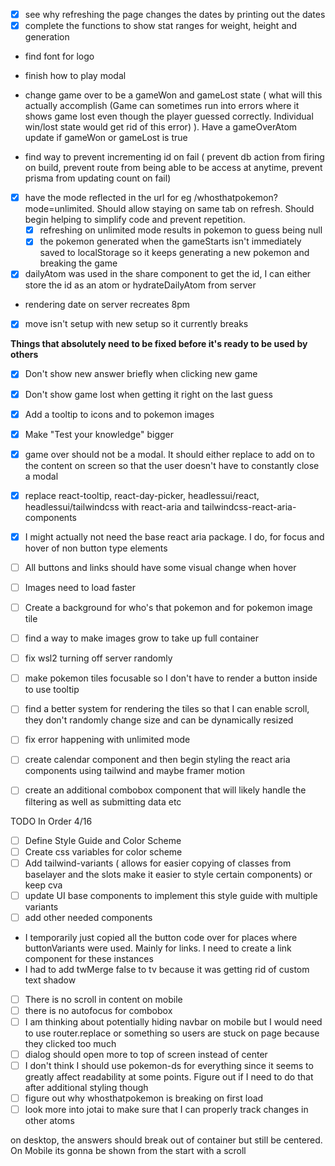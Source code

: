 - [x] see why refreshing the page changes the dates by printing out the dates
- [x] complete the functions to show stat ranges for weight, height and generation
- find font for logo
- finish how to play modal

- change game over to be a gameWon and gameLost state ( what will this actually accomplish (Game can sometimes run into errors where it shows game lost even though the player guessed correctly. Individual win/lost state would get rid of this error) ). Have a gameOverAtom update if gameWon or gameLost is true
- find way to prevent incrementing id on fail ( prevent db action from firing on build, prevent route from being able to be access at anytime, prevent prisma from updating count on fail)
- [x] have the mode reflected in the url for eg /whosthatpokemon?mode=unlimited. Should allow staying on same tab on refresh. Should begin helping to simplify code and prevent repetition.
  - [x] refreshing on unlimited mode results in pokemon to guess being null
  - [x] the pokemon generated when the gameStarts isn't immediately saved to localStorage so it keeps generating a new pokemon and breaking the game
- [x] dailyAtom was used in the share component to get the id, I can either store the id as an atom or hydrateDailyAtom from server
- rendering date on server recreates 8pm
- [x] move isn't setup with new setup so it currently breaks

**Things that absolutely need to be fixed before it's ready to be used by others**

- [x] Don't show new answer briefly when clicking new game
- [x] Don't show game lost when getting it right on the last guess
- [x] Add a tooltip to icons and to pokemon images
- [x] Make "Test your knowledge" bigger
- [x] game over should not be a modal. It should either replace to add on to the content on screen so that the user doesn't have to constantly close a modal
- [x] replace react-tooltip, react-day-picker, headlessui/react, headlessui/tailwindcss with react-aria and tailwindcss-react-aria-components
- [x] I might actually not need the base react aria package. I do, for focus and hover of non button type elements

- [ ] All buttons and links should have some visual change when hover
- [ ] Images need to load faster
- [ ] Create a background for who's that pokemon and for pokemon image tile
- [ ] find a way to make images grow to take up full container
- [ ] fix wsl2 turning off server randomly
- [ ] make pokemon tiles focusable so I don't have to render a button inside to use tooltip
- [ ] find a better system for rendering the tiles so that I can enable scroll, they don't randomly change size and can be dynamically resized
- [ ] fix error happening with unlimited mode
- [ ] create calendar component and then begin styling the react aria components using tailwind and maybe framer motion
- [ ] create an additional combobox component that will likely handle the filtering as well as submitting data etc

TODO In Order 4/16

- [ ] Define Style Guide and Color Scheme
- [ ] Create css variables for color scheme
- [ ] Add tailwind-variants ( allows for easier copying of classes from baselayer and the slots make it easier to style certain components) or keep cva
- [ ] update UI base components to implement this style guide with multiple variants
- [ ] add other needed components

- I temporarily just copied all the button code over for places where buttonVariants were used. Mainly for links. I need to create a link component for these instances
- I had to add twMerge false to tv because it was getting rid of custom text shadow

- [ ] There is no scroll in content on mobile
- [ ] there is no autofocus for combobox
- [ ] I am thinking about potentially hiding navbar on mobile but I would need to use router.replace or something so users are stuck on page because they clicked too much
- [ ] dialog should open more to top of screen instead of center
- [ ] I don't think I should use pokemon-ds for everything since it seems to greatly affect readability at some points. Figure out if I need to do that after additional styling though
- [ ] figure out why whosthatpokemon is breaking on first load
- [ ] look more into jotai to make sure that I can properly track changes in other atoms

on desktop, the answers should break out of container but still be centered. On Mobile its gonna be shown from the start with a scroll
